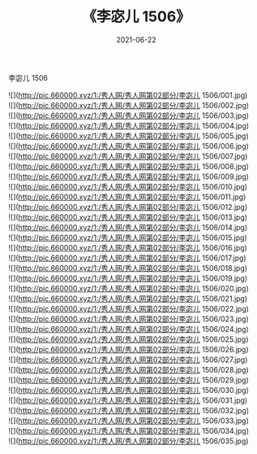 ﻿---
layout: post
title:  《李宓儿 1506》
date:   2021-06-22
img: http://pic.660000.xyz/1:/秀人网/秀人网第02部分/李宓儿 1506/000.jpg
categories: [美女, 清纯, 唯美]
---

李宓儿 1506

  ![](http://pic.660000.xyz/1:/秀人网/秀人网第02部分/李宓儿 1506/001.jpg) <br> ![](http://pic.660000.xyz/1:/秀人网/秀人网第02部分/李宓儿 1506/002.jpg) <br> ![](http://pic.660000.xyz/1:/秀人网/秀人网第02部分/李宓儿 1506/003.jpg) <br> ![](http://pic.660000.xyz/1:/秀人网/秀人网第02部分/李宓儿 1506/004.jpg) <br> ![](http://pic.660000.xyz/1:/秀人网/秀人网第02部分/李宓儿 1506/005.jpg) <br> ![](http://pic.660000.xyz/1:/秀人网/秀人网第02部分/李宓儿 1506/006.jpg) <br> ![](http://pic.660000.xyz/1:/秀人网/秀人网第02部分/李宓儿 1506/007.jpg) <br> ![](http://pic.660000.xyz/1:/秀人网/秀人网第02部分/李宓儿 1506/008.jpg) <br> ![](http://pic.660000.xyz/1:/秀人网/秀人网第02部分/李宓儿 1506/009.jpg) <br> ![](http://pic.660000.xyz/1:/秀人网/秀人网第02部分/李宓儿 1506/010.jpg) <br> ![](http://pic.660000.xyz/1:/秀人网/秀人网第02部分/李宓儿 1506/011.jpg) <br> ![](http://pic.660000.xyz/1:/秀人网/秀人网第02部分/李宓儿 1506/012.jpg) <br> ![](http://pic.660000.xyz/1:/秀人网/秀人网第02部分/李宓儿 1506/013.jpg) <br> ![](http://pic.660000.xyz/1:/秀人网/秀人网第02部分/李宓儿 1506/014.jpg) <br> ![](http://pic.660000.xyz/1:/秀人网/秀人网第02部分/李宓儿 1506/015.jpg) <br> ![](http://pic.660000.xyz/1:/秀人网/秀人网第02部分/李宓儿 1506/016.jpg) <br> ![](http://pic.660000.xyz/1:/秀人网/秀人网第02部分/李宓儿 1506/017.jpg) <br> ![](http://pic.660000.xyz/1:/秀人网/秀人网第02部分/李宓儿 1506/018.jpg) <br> ![](http://pic.660000.xyz/1:/秀人网/秀人网第02部分/李宓儿 1506/019.jpg) <br> ![](http://pic.660000.xyz/1:/秀人网/秀人网第02部分/李宓儿 1506/020.jpg) <br> ![](http://pic.660000.xyz/1:/秀人网/秀人网第02部分/李宓儿 1506/021.jpg) <br> ![](http://pic.660000.xyz/1:/秀人网/秀人网第02部分/李宓儿 1506/022.jpg) <br> ![](http://pic.660000.xyz/1:/秀人网/秀人网第02部分/李宓儿 1506/023.jpg) <br> ![](http://pic.660000.xyz/1:/秀人网/秀人网第02部分/李宓儿 1506/024.jpg) <br> ![](http://pic.660000.xyz/1:/秀人网/秀人网第02部分/李宓儿 1506/025.jpg) <br> ![](http://pic.660000.xyz/1:/秀人网/秀人网第02部分/李宓儿 1506/026.jpg) <br> ![](http://pic.660000.xyz/1:/秀人网/秀人网第02部分/李宓儿 1506/027.jpg) <br> ![](http://pic.660000.xyz/1:/秀人网/秀人网第02部分/李宓儿 1506/028.jpg) <br> ![](http://pic.660000.xyz/1:/秀人网/秀人网第02部分/李宓儿 1506/029.jpg) <br> ![](http://pic.660000.xyz/1:/秀人网/秀人网第02部分/李宓儿 1506/030.jpg) <br> ![](http://pic.660000.xyz/1:/秀人网/秀人网第02部分/李宓儿 1506/031.jpg) <br> ![](http://pic.660000.xyz/1:/秀人网/秀人网第02部分/李宓儿 1506/032.jpg) <br> ![](http://pic.660000.xyz/1:/秀人网/秀人网第02部分/李宓儿 1506/033.jpg) <br> ![](http://pic.660000.xyz/1:/秀人网/秀人网第02部分/李宓儿 1506/034.jpg) <br> ![](http://pic.660000.xyz/1:/秀人网/秀人网第02部分/李宓儿 1506/035.jpg) <br>